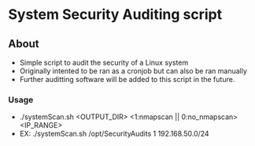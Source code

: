 # System Security Auditing script

## About
- Simple script to audit the security of a Linux system 
- Originally intented to be ran as a cronjob but can also be ran manually
- Further auditting software will be added to this script in the future.
### Usage 
- ./systemScan.sh <OUTPUT_DIR> <1:nmapscan || 0:no_nmapscan> <IP_RANGE>
- EX: ./systemScan.sh /opt/SecurityAudits 1 192.168.50.0/24

